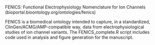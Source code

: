 FENICS: Functional Electrophysiology Nomenclature for Ion Channels (bioportal.bioontology.org/ontologies/fenics) 

FENICS is a biomedical ontology intended to capture, in a standardized, ClinGen/ACMG/AMP-compatible way, data from electrophysiological studies of ion channel variants. 
The FENICS_complete.R script includes code used in analysis and figure generation for the manuscript. 

